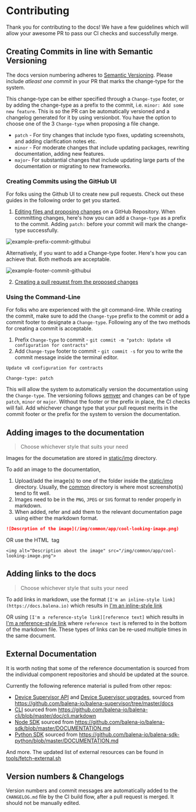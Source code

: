 # Contributing

Thank you for contributing to the docs! We have a few guidelines which will allow your awesome PR to pass our CI checks and successfully merge.

## Creating Commits in line with Semantic Versioning

The docs version numbering adheres to [Semantic Versioning](http://semver.org/). Please include  *atleast one commit* in your PR that marks the change-type for the system. 

This change-type can be either specified through a `Change-type` footer, or by adding the change-type as a prefix to the commit, i.e. `minor: Add some new feature`. This is so the PR can be automatically versioned and a changelog generated for it by using versionbot. You have the option to choose one of the 3 `Change-type` when proposing a file change. 

- `patch` - For tiny changes that include typo fixes, updating screenshots, and adding clarification notes etc.
- `minor` - For moderate changes that include updating packages, rewriting documentation, adding new features.
- `major`- For substantial changes that include updating large parts of the documentation or migrating to new frameworks. 

### Creating Commits using the GitHub UI

For folks using the Github UI to create new pull requests. Check out these guides in the following order to get you started. 

1. [Editing files and proposing changes](https://docs.github.com/en/github/managing-files-in-a-repository/editing-files-in-your-repository) on a GitHub Repository. When committing changes, here's how you can add a `Change-type` as a prefix to the commit. Adding `patch:` before your commit will mark the change-type successfully. 

![example-prefix-commit-githubui](https://user-images.githubusercontent.com/22801822/113337642-ac704f00-9345-11eb-9df3-43c07e06c9bf.png)

Alternatively, if you want to add a Change-type footer. Here's how you can achieve that. Both methods are acceptable. 

![example-footer-commit-githubui](https://user-images.githubusercontent.com/22801822/113337904-0bce5f00-9346-11eb-9575-a87b11f0a31f.png)
  
2. [Creating a pull request from the proposed changes](https://docs.github.com/en/github/collaborating-with-issues-and-pull-requests/creating-a-pull-request#creating-the-pull-request)


### Using the Command-Line

For folks who are experienced with the git command-line. While creating the commit, make sure to add the `Change-type` prefix to the commit or add a commit footer to designate a `Change-type`. Following any of the two methods for creating a commit is acceptable.

1. Prefix `Change-type` to commit - `git commit -m "patch: Update v8 configuration for contracts"`
2. Add `Change-type` footer to commit - `git commit -s` for you to write the commit message inside the terminal editor. 

```
Update v8 configuration for contracts

Change-type: patch
```

This will allow the system to automatically version the documentation using the `Change-type`. The versioning follows [semver](https://semver.org/) and changes can be of type `patch`, `minor` or `major`. Without the footer or the prefix in place, the CI checks will fail. Add whichever change type that your pull request merits in the commit footer or the prefix for the system to version the documentation. 

## Adding images to the documentation

> Choose whichever style that suits your need

Images for the documetation are stored in [static/img](https://github.com/balena-io/docs/tree/master/static/img) directory.

To add an image to the documentation,

1. Upload/add the image(s) to one of the folder inside the [static/img](https://github.com/balena-io/docs/tree/master/static/img) directory. Usually, the [common](https://github.com/balena-io/docs/tree/master/static/img/common) directory is where most screenshot(s) tend to fit well. 
2. Images need to be in the `PNG`, `JPEG` or `SVG` format to render properly in markdown. 
3. When added, refer and add them to the relevant documentation page using either the markdown format.

```markdown
![Descrption of the image](/img/common/app/cool-looking-image.png)
```

OR use the HTML <img> tag

```
<img alt="Description about the image" src="/img/common/app/cool-looking-image.png">
```

## Adding links to the docs

> Choose whichever style that suits your need

To add links in markdown, use the format `[I'm an inline-style link](https://docs.balena.io)` which results in [I'm an inline-style link](https://www.docs.balena.io)

OR using `[I'm a reference-style link][reference text]` which results in [I'm a reference-style link][reference text] where `reference text` is referred to in the bottom of the markdown file. These types of links can be re-used multiple times in the same document.

## External Documentation

It is worth noting that some of the reference documentation is sourced from the individual component repositories and should be updated at the source.

Currently the following reference material is pulled from other repos:
- [Device Supervisor API](https://www.balena.io/docs/reference/supervisor/supervisor-api/) and [Device Supervisor upgrades](https://www.balena.io/docs/reference/supervisor/supervisor-upgrades), sourced from https://github.com/balena-io/balena-supervisor/tree/master/docs
- [CLI](https://www.balena.io/docs/reference/cli/) sourced from https://github.com/balena-io/balena-cli/blob/master/doc/cli.markdown
- [Node SDK](https://www.balena.io/docs/reference/sdk/node-sdk/) sourced from https://github.com/balena-io/balena-sdk/blob/master/DOCUMENTATION.md
- [Python SDK](https://www.balena.io/docs/reference/sdk/python-sdk/) sourced from https://github.com/balena-io/balena-sdk-python/blob/master/DOCUMENTATION.md

And more. The updated list of external resources can be found in [tools/fetch-external.sh](https://github.com/balena-io/docs/blob/master/tools/fetch-external.sh)  

## Version numbers & Changelogs

Version numbers and commit messages are automatically added to the `CHANGELOG.md` file by the CI build flow, after a pull request is merged. It should not be manually edited.

[reference text]: https://balena.io
